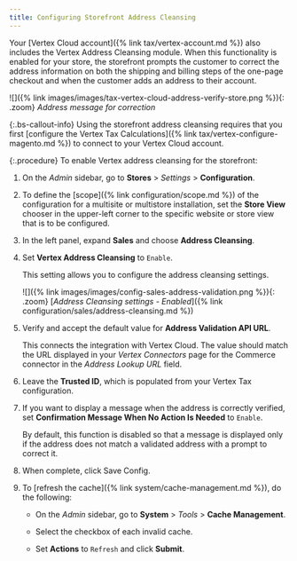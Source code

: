 ```yaml
---
title: Configuring Storefront Address Cleansing
---
```


Your [Vertex Cloud account]({% link tax/vertex-account.md %}) also includes the Vertex Address Cleansing module. When this functionality is enabled for your store, the storefront prompts the customer to correct the address information on both the shipping and billing steps of the one-page checkout and when the customer adds an address to their account.

![]({% link images/images/tax-vertex-cloud-address-verify-store.png %}){: .zoom}
_Address message for correction_

{:.bs-callout-info}
Using the storefront address cleansing requires that you first [configure the Vertex Tax Calculations]({% link tax/vertex-configure-magento.md %}) to connect to your Vertex Cloud account.

{:.procedure}
To enable Vertex address cleansing for the storefront:

1. On the _Admin_ sidebar, go to **Stores** > _Settings_ > **Configuration**.

1. To define the [scope]({% link configuration/scope.md %}) of the configuration for a multisite or multistore installation, set the **Store View** chooser in the upper-left corner to the specific website or store view that is to be configured.

1. In the left panel, expand **Sales** and choose **Address Cleansing**.

1. Set **Vertex Address Cleansing** to `Enable`.

   This setting allows you to configure the address cleansing settings.

   ![]({% link images/images/config-sales-address-validation.png %}){: .zoom}
   [_Address Cleansing settings - Enabled_]({% link configuration/sales/address-cleansing.md %})

1. Verify and accept the default value for **Address Validation API URL**.

   This connects the integration with Vertex Cloud. The value should match the URL displayed in your _Vertex Connectors_ page for the Commerce connector in the _Address Lookup URL_ field.

1. Leave the **Trusted ID**, which is populated from your Vertex Tax configuration.

1. If you want to display a message when the address is correctly verified, set **Confirmation Message When No Action Is Needed**  to `Enable`.

   By default, this function is disabled so that a message is displayed only if the address does not match a validated address with a prompt to correct it.

1. When complete, click <span class="btn">Save Config</span>.

1. To [refresh the cache]({% link system/cache-management.md %}), do the following:

   - On the _Admin_ sidebar, go to **System** > _Tools_ > **Cache Management**.

   - Select the checkbox of each invalid cache.

   - Set **Actions** to `Refresh` and click **Submit**.
